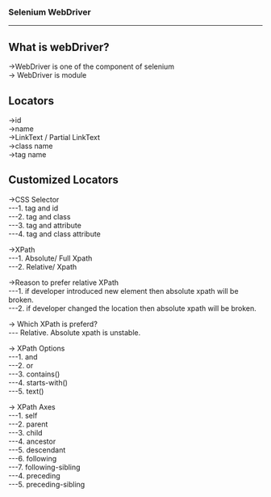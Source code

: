 ### Selenium WebDriver

---

## What is webDriver?

->WebDriver is one of the component of selenium <br/>
-> WebDriver is module

## Locators

->id<br/>
->name<br/>
->LinkText / Partial LinkText<br/>
->class name<br/>
->tag name<br/>

## Customized Locators

->CSS Selector<br/>
---1. tag and id<br/>
---2. tag and class<br/>
---3. tag and attribute<br/>
---4. tag and class attribute<br/>

->XPath<br/>
---1. Absolute/ Full Xpath<br/>
---2. Relative/ Xpath<br/>

->Reason to prefer relative XPath<br/>
---1. if developer introduced new element then absolute xpath will be broken.<br/>
---2. if developer changed the location then absolute xpath will be broken.<br/>

-> Which XPath is preferd?<br/>
--- Relative. Absolute xpath is unstable.<br/>

-> XPath Options<br/>
---1. and <br>
---2. or <br>
---3. contains() <br>
---4. starts-with() <br>
---5. text() <br>

-> XPath Axes<br/>
---1. self <br>
---2. parent <br>
---3. child <br>
---4. ancestor <br>
---5. descendant <br>
---6. following <br>
---7. following-sibling <br>
---4. preceding <br>
---5. preceding-sibling <br>
